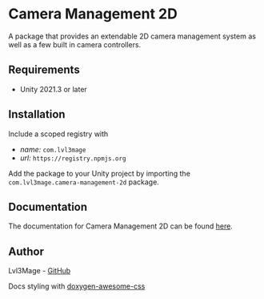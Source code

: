﻿[//]: # (/mainpage)

# Camera Management 2D
A package that provides an extendable 2D camera management system as well as a few built in camera controllers.
## Requirements
- Unity 2021.3 or later

## Installation
Include a scoped registry with
- _name:_ `com.lvl3mage`
- _url:_ `https://registry.npmjs.org`

Add the package to your Unity project by importing the `com.lvl3mage.camera-management-2d` package.
## Documentation
The documentation for Camera Management 2D can be found [here](https://lvl3mage.github.io/CameraManagement2D).

## Author
Lvl3Mage - [GitHub](https://github.com/lvl3mage)

Docs styling with [doxygen-awesome-css](https://github.com/jothepro/doxygen-awesome-css)
